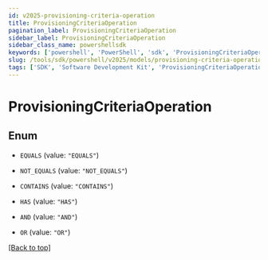 ```yaml
---
id: v2025-provisioning-criteria-operation
title: ProvisioningCriteriaOperation
pagination_label: ProvisioningCriteriaOperation
sidebar_label: ProvisioningCriteriaOperation
sidebar_class_name: powershellsdk
keywords: ['powershell', 'PowerShell', 'sdk', 'ProvisioningCriteriaOperation', 'V2025ProvisioningCriteriaOperation'] 
slug: /tools/sdk/powershell/v2025/models/provisioning-criteria-operation
tags: ['SDK', 'Software Development Kit', 'ProvisioningCriteriaOperation', 'V2025ProvisioningCriteriaOperation']
---
```



# ProvisioningCriteriaOperation

## Enum


* `EQUALS` (value: `"EQUALS"`)

* `NOT_EQUALS` (value: `"NOT_EQUALS"`)

* `CONTAINS` (value: `"CONTAINS"`)

* `HAS` (value: `"HAS"`)

* `AND` (value: `"AND"`)

* `OR` (value: `"OR"`)


[[Back to top]](#) 

